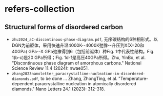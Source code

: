 # refers-collection
## Structural forms of disordered carbon
- `zhu2024_aC-discontinous-phase-diagram.pdf`, 无序碳结构的6种相形式。以DGN为前驱体，采用快速升温4000K--4000K弛豫--升压到X(X=20和40GPa) GPa--X GPa弛豫得到6（包括前驱体）种Fig. 1中代表性结构。Fig. 1(b-c)是20 GPa所得；Fig. 1d-f是高压40GPa所得。Zhu, YinBo, et al. "Discontinuous phase diagram of amorphous carbons." National Science Review 11.4 (2024): nwae051. 
- `zhang2023nanoletter_paracrystalline-nucleation-in-disordered-diamonds.pdf`, to be done ... Zhang, ZhongTing, et al. "Temperature-dependent paracrystalline nucleation in atomically disordered diamonds." Nano Letters 24.1 (2023): 312-318.
